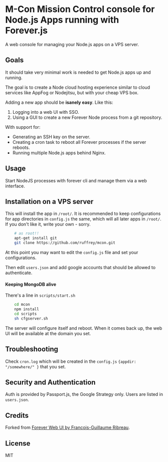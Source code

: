 # M-Con Mission Control console for Node.js Apps running with Forever.js

A web console for managing your Node.js apps on a VPS server.

## Goals

It should take very minimal work is needed to get Node.js apps up and running.

The goal is to create a Node cloud hosting experience similar to cloud services like AppFog or Nodejitsu, but with your cheap VPS box.

Adding a new app should be **isanely easy**. Like this:

1. Logging into a web UI with SSO.
1. Using a GUI to create a new Forever Node process from a git repository.

With support for:

- Generating an SSH key on the server.
- Creating a cron task to reboot all Forever processes if the server reboots.
- Running multiple Node.js apps behind Nginx.


## Usage

Start NodeJS processes with forever cli and manage them via a web interface.

## Installation on a VPS server

This will install the app in `/root/`. It is recommended to keep configurations for app directories in `config.js` the same, which will all later apps in `/root/`. If you don't like it, write your own - sorry.

``` bash
    # as root!!
    apt-get install git
    git clone https://github.com/ruffrey/mcon.git
```

At this point you may want to edit the `config.js` file and set your configurations.

Then edit `users.json` and add google accounts that should be allowed to authenticate.

#### Keeping MongoDB alive

There's a line in `scripts/start.sh`

``` bash
    cd mcon
    npm install
    cd scripts
    sh cfgserver.sh
```

The server will configure itself and reboot. When it comes back up, the web UI will be available at the domain you set.


## Troubleshooting

Check `cron.log` which will be created in the `config.js` `{appdir: "/somewhere/" }` that you set.


## Security and Authentication

Auth is provided by Passport.js, the Google Strategy only. Users are listed in `users.json`.


## Credits

Forked from [Forever Web UI by Francois-Guillaume Ribreau](https://github.com/FGRibreau/forever-webui.git).


## License

MIT
